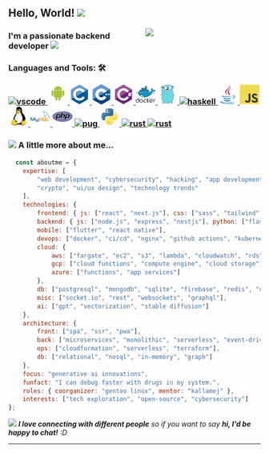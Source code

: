 <h2> Hello, World! <img src="https://media.giphy.com/media/mGcNjsfWAjY5AEZNw6/giphy.gif" width="50"></h2>

<img align='right' src="https://i.giphy.com/media/v1.Y2lkPTc5MGI3NjExOW52c2RncmFtNjR2OTF0MnpjdDA2MzRrd2k0Yzl3MTNoeDdlanh5eCZlcD12MV9pbnRlcm5hbF9naWZfYnlfaWQmY3Q9cw/WUlplcMpOCEmTGBtBW/giphy.gif" width="230">

<h3>I'm a passionate backend developer <img src="https://i.giphy.com/media/v1.Y2lkPTc5MGI3NjExZzRseGMxcWNxOTZzc2IydWhuNGt4YWh1bmtucGV0ZWNsa215emtyaiZlcD12MV9pbnRlcm5hbF9naWZfYnlfaWQmY3Q9cw/9rRAZMcDBIi0AH9evw/giphy.gif" width="50"></h3>

<h3> Languages and Tools: 🛠️

<p align="left"> <a href="https://code.visualstudio.com/" target="_blank" rel="noreferrer"> <img src="https://www.svgrepo.com/show/374171/vscode.svg" alt="vscode" width="40" height="40"/> <a href="https://developer.android.com" target="_blank" rel="noreferrer"> <img src="https://raw.githubusercontent.com/devicons/devicon/master/icons/android/android-original-wordmark.svg" alt="android" width="40" height="40"/> </a> <a href="https://www.cprogramming.com/" target="_blank" rel="noreferrer"> <img src="https://raw.githubusercontent.com/devicons/devicon/master/icons/c/c-original.svg" alt="c" width="40" height="40"/> </a> <a href="https://www.w3schools.com/cpp/" target="_blank" rel="noreferrer"> <img src="https://raw.githubusercontent.com/devicons/devicon/master/icons/cplusplus/cplusplus-original.svg" alt="cplusplus" width="40" height="40"/> </a> <a href="https://www.w3schools.com/cs/" target="_blank" rel="noreferrer"> <img src="https://raw.githubusercontent.com/devicons/devicon/master/icons/csharp/csharp-original.svg" alt="csharp" width="40" height="40"/> </a> <a href="https://www.docker.com/" target="_blank" rel="noreferrer"> <img src="https://raw.githubusercontent.com/devicons/devicon/master/icons/docker/docker-original-wordmark.svg" alt="docker" width="40" height="40"/> </a> <a href="https://golang.org" target="_blank" rel="noreferrer"> <img src="https://raw.githubusercontent.com/devicons/devicon/master/icons/go/go-original.svg" alt="go" width="40" height="40"/> </a> <a href="https://www.haskell.org/" target="_blank" rel="noreferrer"> <img src="https://upload.wikimedia.org/wikipedia/commons/1/1c/Haskell-Logo.svg" alt="haskell" width="40" height="40"/> </a> <a href="https://www.java.com" target="_blank" rel="noreferrer"> <img src="https://raw.githubusercontent.com/devicons/devicon/master/icons/java/java-original.svg" alt="java" width="40" height="40"/> </a> <a href="https://developer.mozilla.org/en-US/docs/Web/JavaScript" target="_blank" rel="noreferrer"> <img src="https://raw.githubusercontent.com/devicons/devicon/master/icons/javascript/javascript-original.svg" alt="javascript" width="40" height="40"/> </a> <a href="https://www.linux.org/" target="_blank" rel="noreferrer"> <img src="https://raw.githubusercontent.com/devicons/devicon/master/icons/linux/linux-original.svg" alt="linux" width="40" height="40"/> </a> <a href="https://www.mysql.com/" target="_blank" rel="noreferrer"> <img src="https://raw.githubusercontent.com/devicons/devicon/master/icons/mysql/mysql-original-wordmark.svg" alt="mysql" width="40" height="40"/> </a> <a href="https://www.php.net" target="_blank" rel="noreferrer"> <img src="https://raw.githubusercontent.com/devicons/devicon/master/icons/php/php-original.svg" alt="php" width="40" height="40"/> </a> <a href="https://pugjs.org" target="_blank" rel="noreferrer"> <img src="https://cdn.worldvectorlogo.com/logos/pug.svg" alt="pug" width="40" height="40"/> </a> <a href="https://www.python.org" target="_blank" rel="noreferrer"> <img src="https://raw.githubusercontent.com/devicons/devicon/master/icons/python/python-original.svg" alt="python" width="40" height="40"/> </a> <a href="https://www.rust-lang.org" target="_blank" rel="noreferrer"> <img src="http://rust-lang.org/logos/rust-logo-blk.svg" alt="rust" width="40" height="40"/> <a href="https://en.wikipedia.org/wiki/Assembly_language" target="_blank" rel="noreferrer"> <img src="https://www.svgrepo.com/show/373445/assembly.svg" alt="rust" width="40" height="40"/> </a> </p>

### <img src="https://i.giphy.com/media/v1.Y2lkPTc5MGI3NjExM2poOGF3MWU5Y29mZWVjaHJ5MjFmMWoxbGZuc3Q1bW41aWt6cW53ciZlcD12MV9pbnRlcm5hbF9naWZfYnlfaWQmY3Q9cw/ItUjHV4lcdnIx4Pr2m/giphy.gif" width="50"> A little more about me...  

```javascript
  const aboutme = {
    expertise: [
        "web development", "cybersecurity", "hacking", "app development", "scripting", "cloud computing", 
        "crypto", "ui/ux design", "technology trends"
    ],
    technologies: {
        frontend: { js: ["react", "next.js"], css: ["sass", "tailwind", "bootstrap"], ui: ["material ui", "ant design", "chakra ui"] },
        backend: { js: ["node.js", "express", "nestjs"], python: ["flask", "django"] },
        mobile: ["flutter", "react native"],
        devops: ["docker", "ci/cd", "nginx", "github actions", "kubernetes"],
        cloud: { 
            aws: ["fargate", "ec2", "s3", "lambda", "cloudwatch", "rds", "dynamodb"],
            gcp: ["cloud functions", "compute engine", "cloud storage"],
            azure: ["functions", "app services"]
        },
        db: ["postgresql", "mongodb", "sqlite", "firebase", "redis", "cassandra"],
        misc: ["socket.io", "rest", "websockets", "graphql"],
        ai: ["gpt", "vectorization", "stable diffusion"]
    },
    architecture: {
        front: ["spa", "ssr", "pwa"],
        back: ["microservices", "monolithic", "serverless", "event-driven"],
        ops: ["cloudformation", "serverless", "terraform"],
        db: ["relational", "nosql", "in-memory", "graph"]
    },
    focus: "generative ai innovations",
    funfact: "I can debug faster with drugs in my system.",
    roles: { coorganizer: "gentoo linux", mentor: "kallamej" },
    interests: ["tech exploration", "open-source", "cybersecurity"]
};

```

<img src="https://media.giphy.com/media/LnQjpWaON8nhr21vNW/giphy.gif" width="60"> <em><b>I love connecting with different people</b> so if you want to say <b>hi, I'd be happy to chat!</b> :D</em>

---


###
